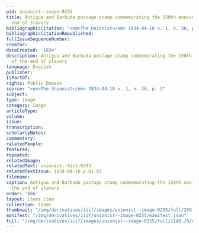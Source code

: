 ```yaml
---
pid: unionist--image-0255
title: Antigua and Barbuda postage stamp commemorating the 150th anniversary of the
  end of slavery
bibliographicCitation: "<em>The Unionist</em> 1834-04-10 v. 1, n. 36, p. 3"
bibliographicCitationRepublished: 
fullIssueSequenceNumber: 
creator: 
dateCreated: '1834'
description: Antigua and Barbuda postage stamp commemorating the 150th anniversary
  of the end of slavery
language: English
publisher: 
IsPartOf: 
rights: Public Domain
source: "<em>The Unionist</em> 1834-04-10 v. 1, n. 36, p. 3"
subject: 
type: image
category: Image
articleType: 
volume: 
issue: 
transcription: 
scholarlyNotes: 
commentary: 
relatedPeople: 
featured: 
repeated: 
relatedImage: 
relatedText: unionist--text-0303
relatedTextIssue: 1834-04-10 p.01.03
filename: 
caption: Antigua and Barbuda postage stamp commemorating the 150th anniversary of
  the end of slavery
order: '666'
layout: items_item
collection: items
thumbnail: "/img/derivatives/iiif/images/unionist--image-0255/full/250,/0/default.jpg"
manifest: "/img/derivatives/iiif/unionist--image-0255/manifest.json"
full: "/img/derivatives/iiif/images/unionist--image-0255/full/1140,/0/default.jpg"
---
```

